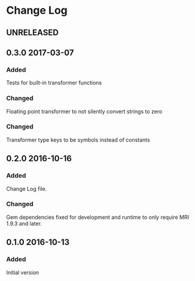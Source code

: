 # Change Log

## UNRELEASED


## 0.3.0 2017-03-07

### Added
Tests for built-in transformer functions

### Changed
Floating point transformer to not silently convert strings to zero

### Changed
Transformer type keys to be symbols instead of constants


## 0.2.0 2016-10-16

### Added
Change Log file.

### Changed
Gem dependencies fixed for development and runtime to only require
MRI 1.9.3 and later.


## 0.1.0 2016-10-13

### Added
Initial version
